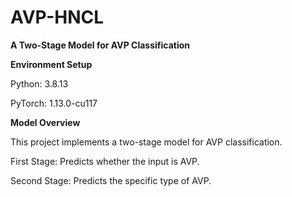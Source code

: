 # AVP-HNCL

**A Two-Stage Model for AVP Classification**  


**Environment Setup**  

Python: 3.8.13  

PyTorch: 1.13.0-cu117  


**Model Overview**  

This project implements a two-stage model for AVP classification.

First Stage: Predicts whether the input is AVP.  

Second Stage: Predicts the specific type of AVP.

